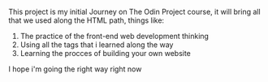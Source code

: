 This project is my initial Journey on The Odin Project course, it will bring all that we used along the HTML path, things like:

1. The practice of the front-end web development thinking
2. Using all the tags that i learned along the way
3. Learning the procces of building your own website

I hope i'm going the right way right now